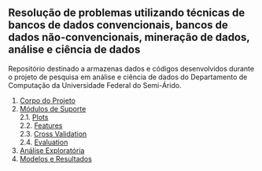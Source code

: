 ## Resolução de problemas utilizando técnicas de bancos de dados convencionais, bancos de dados não-convencionais, mineração de dados, análise e ciência de dados
Repositório destinado a armazenas dados e códigos desenvolvidos durante o projeto de pesquisa em análise e ciência de dados do Departamento de Computação da Universidade Federal do Semi-Árido.
1. [Corpo do Projeto](https://github.com/getrolucas/PIC-CD-UFERSA/blob/main/Projeto.md)
2. [Módulos de Suporte](https://github.com/getrolucas/PIC-CD-UFERSA/tree/main/main)\
  2.1. [Plots](https://github.com/getrolucas/PIC-CD-UFERSA/blob/main/main/plots.py)\
   2.2. [Features](https://github.com/getrolucas/PIC-CD-UFERSA/blob/main/main/features.py)\
   2.3. [Cross Validation](https://github.com/getrolucas/PIC-CD-UFERSA/blob/main/main/cross_validation.py)\
   2.4. [Evaluation](https://github.com/getrolucas/PIC-CD-UFERSA/blob/main/main/evaluation.py)
4. [Análise Exploratória](https://github.com/getrolucas/PIC-CD-UFERSA/blob/main/notebooks/analise_exploratoria.ipynb)
5. [Modelos e Resultados](https://github.com/getrolucas/PIC-CD-UFERSA/tree/main/notebooks)
